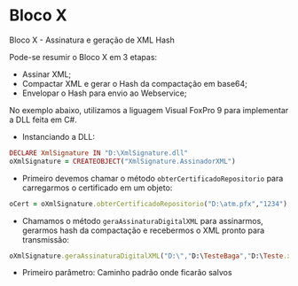 # Bloco X
Bloco X - Assinatura e geração de XML Hash

Pode-se resumir o Bloco X em 3 etapas:

* Assinar XML;
* Compactar XML e gerar o Hash da compactação em base64;
* Envelopar o Hash para envio ao Webservice;

No exemplo abaixo, utilizamos a liguagem Visual FoxPro 9 para implementar a DLL feita em C#.

* Instanciando a DLL:
```ruby
DECLARE XmlSignature IN "D:\XmlSignature.dll"
oXmlSignature = CREATEOBJECT("XmlSignature.AssinadorXML")
```

* Primeiro devemos chamar o método `obterCertificadoRepositorio` para carregarmos o certificado em um objeto:
```ruby
oCert = oXmlSignature.obterCertificadoRepositorio("D:\atm.pfx","1234")
```

* Chamamos o método `geraAssinaturaDigitalXML` para assinarmos, gerarmos hash da compactação e recebermos o XML pronto para transmissão:
```ruby
oXmlSignature.geraAssinaturaDigitalXML("D:\","D:\TesteBaga","D:\Teste.xml",oCert,.t.)
```
* Primeiro parâmetro: Caminho padrão onde ficarão salvos
